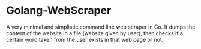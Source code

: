 # Golang-WebScraper
A very minimal and simplistic command line web scraper in Go. It dumps the content of the website in a file (website given by user), then checks if a certain word
taken from the user exists in that web page or not. 
